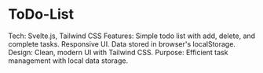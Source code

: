 # ToDo-List
Tech: Svelte.js, Tailwind CSS  Features: Simple todo list with add, delete, and complete tasks. Responsive UI. Data stored in browser's localStorage.  Design: Clean, modern UI with Tailwind CSS.  Purpose: Efficient task management with local data storage.  
